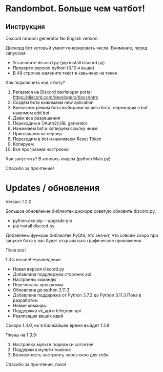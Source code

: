 # Randombot. Больше чем чатбот!
## Инструкция
Discord random generator
No English version.

Дискорд бот который умеет генерировать числа.
Внимание, перед запуском:
- Установите discord.py (pip install discord.py)
- Проверте версию python (3.10 и выше)
- В 48 строчке измените текст в кавычках на токен

Как подключить код к боту?
1. Регаемся на Discord devfeloper portal
https://discord.com/developers/docs/intro
2. Создём бота
нажимаем new aplication
3. Включаем режим бота
выбираем вашего бота, переходим в bot
нажимем add bot
4. Даём все разрешения
5. Переходим в OAuth2/URL generator
6. Нажимаем bot и копируем ссылку ниже
7. Приглашаем на сервер
8. Переходим в bot и нажимаем Reset Token
9. Копируем
10. Всё программа настроена

Как запустить?
В консоль пишем (python Main.py)

Спасибо за прочтение!

# Updates / обновления
Version 1.2.0

Большое обновление библиотек дискорд
советую обновить discord.py.

- python.exe pip --upgrade pip
- pip install discrod.py

Добавлены функции библиотек PyQt6, это значит,
что совсем скоро при запуске бота у вас будет
открываться графическое приложения.

Пока все!

1.3.5 вышел!
Нововедения:
- Новая версия discord.py
- Добавлена поддпержка стороних api
- Настроены команды
- Переписана программа
- Обновлена до python 3.11.3
- Добавлена поддержка oт Python 3.7.3 до Python 3.11.3
Пока в разработке:
- Новые команды
- Поддержка vk_api и telegram api
- Реализация ваших идей

Сокоро 1.4.0, но в билжайшее время выйдет 1.3.8

Планы на 1.3.9:
1. Настройка мульти подержки сотсетей
2. Поддержка мульти токенов
3. Возможность настроить через окно для себя

Спасибо за прочтение, пока!
